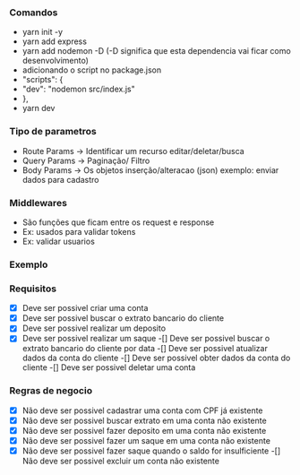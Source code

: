 ### Comandos
- yarn init -y
- yarn add express
- yarn add nodemon -D (-D significa que esta dependencia vai ficar como desenvolvimento)
- adicionando o script no package.json
- "scripts": {
-  "dev": "nodemon src/index.js"
- },
- yarn dev

### Tipo de parametros

- Route Params -> Identificar um recurso editar/deletar/busca
- Query Params -> Paginação/ Filtro
- Body Params -> Os objetos inserção/alteracao (json) exemplo: enviar dados para cadastro

### Middlewares

- São funções que ficam entre os request e response
- Ex: usados para validar tokens
- Ex: validar usuarios

### Exemplo
### Requisitos

-[x] Deve ser possivel criar uma conta
-[x] Deve ser possivel buscar o extrato bancario do cliente
-[x] Deve ser possivel realizar um deposito
-[x] Deve ser possivel realizar um saque
-[] Deve ser possivel buscar o extrato bancario do cliente por data
-[] Deve ser possivel atualizar dados da conta do cliente
-[] Deve ser possivel obter dados da conta do cliente
-[] Deve ser possivel deletar uma conta

### Regras de negocio

-[x] Não deve ser possivel cadastrar uma conta com CPF já existente
-[x] Não deve ser possivel buscar extrato em uma conta não existente
-[x] Não deve ser possivel fazer deposito em uma conta não existente
-[x] Não deve ser possivel fazer um saque em uma conta não existente
-[x] Não deve ser possivel fazer saque quando o saldo for insulficiente
-[] Não deve ser possivel excluir um conta não existente
